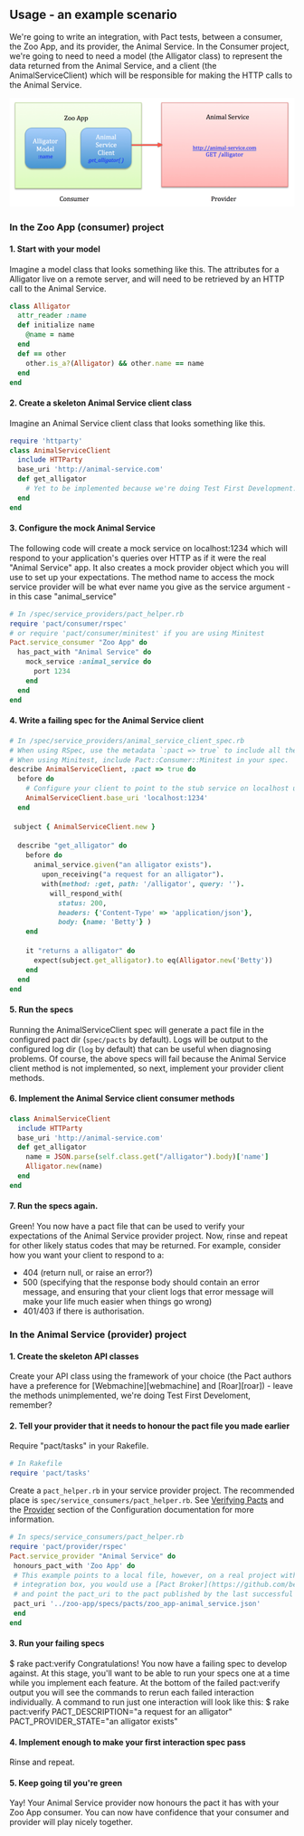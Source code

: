 ## Usage - an example scenario
We're going to write an integration, with Pact tests, between a consumer, the Zoo App, and its provider, the Animal Service. In the Consumer project, we're going to need to need a model (the Alligator class) to represent the data returned from the Animal Service, and a client (the AnimalServiceClient) which will be responsible for making the HTTP calls to the Animal Service.

![Example](/assets/zoo_app-animal_service.png)

### In the Zoo App (consumer) project
#### 1. Start with your model
Imagine a model class that looks something like this. The attributes for a Alligator live on a remote server, and will need to be retrieved by an HTTP call to the Animal Service.
```ruby
class Alligator
  attr_reader :name
  def initialize name
    @name = name
  end
  def == other
    other.is_a?(Alligator) && other.name == name
  end
end
```
#### 2. Create a skeleton Animal Service client class
Imagine an Animal Service client class that looks something like this.
```ruby
require 'httparty'
class AnimalServiceClient
  include HTTParty
  base_uri 'http://animal-service.com'
  def get_alligator
    # Yet to be implemented because we're doing Test First Development...
  end
end
```
#### 3. Configure the mock Animal Service
The following code will create a mock service on localhost:1234 which will respond to your application's queries over HTTP as if it were the real "Animal Service" app. It also creates a mock provider object which you will use to set up your expectations. The method name to access the mock service provider will be what ever name you give as the service argument - in this case "animal_service"
```ruby
# In /spec/service_providers/pact_helper.rb
require 'pact/consumer/rspec'
# or require 'pact/consumer/minitest' if you are using Minitest
Pact.service_consumer "Zoo App" do
  has_pact_with "Animal Service" do
    mock_service :animal_service do
      port 1234
    end
  end
end
```
#### 4. Write a failing spec for the Animal Service client
```ruby
# In /spec/service_providers/animal_service_client_spec.rb
# When using RSpec, use the metadata `:pact => true` to include all the pact functionality in your spec.
# When using Minitest, include Pact::Consumer::Minitest in your spec.
describe AnimalServiceClient, :pact => true do
  before do
    # Configure your client to point to the stub service on localhost using the port you have specified
    AnimalServiceClient.base_uri 'localhost:1234'
  end

 subject { AnimalServiceClient.new }

  describe "get_alligator" do
    before do
      animal_service.given("an alligator exists").
        upon_receiving("a request for an alligator").
        with(method: :get, path: '/alligator', query: '').
          will_respond_with(
            status: 200,
            headers: {'Content-Type' => 'application/json'},
            body: {name: 'Betty'} )
    end

    it "returns a alligator" do
      expect(subject.get_alligator).to eq(Alligator.new('Betty'))
    end
  end
end
```
#### 5. Run the specs
Running the AnimalServiceClient spec will generate a pact file in the configured pact dir (`spec/pacts` by default).
Logs will be output to the configured log dir (`log` by default) that can be useful when diagnosing problems.
Of course, the above specs will fail because the Animal Service client method is not implemented, so next, implement your provider client methods.
#### 6. Implement the Animal Service client consumer methods
```ruby
class AnimalServiceClient
  include HTTParty
  base_uri 'http://animal-service.com'
  def get_alligator
    name = JSON.parse(self.class.get("/alligator").body)['name']
    Alligator.new(name)
  end
end
```
#### 7. Run the specs again.
Green! You now have a pact file that can be used to verify your expectations of the Animal Service provider project.
Now, rinse and repeat for other likely status codes that may be returned. For example, consider how you want your client to respond to a:
* 404 (return null, or raise an error?)
* 500 (specifying that the response body should contain an error message, and ensuring that your client logs that error message will make your life much easier when things go wrong)
* 401/403 if there is authorisation.
### In the Animal Service (provider) project
#### 1. Create the skeleton API classes
Create your API class using the framework of your choice (the Pact authors have a preference for [Webmachine][webmachine] and [Roar][roar]) - leave the methods unimplemented, we're doing Test First Develoment, remember?
#### 2. Tell your provider that it needs to honour the pact file you made earlier
Require "pact/tasks" in your Rakefile.
```ruby
# In Rakefile
require 'pact/tasks'
```
Create a `pact_helper.rb` in your service provider project. The recommended place is `spec/service_consumers/pact_helper.rb`.
See [Verifying Pacts](https://github.com/realestate-com-au/pact/wiki/Verifying-pacts) and the [Provider](documentation/configuration.md#provider) section of the Configuration documentation for more information.
```ruby
# In specs/service_consumers/pact_helper.rb
require 'pact/provider/rspec'
Pact.service_provider "Animal Service" do
 honours_pact_with 'Zoo App' do
 # This example points to a local file, however, on a real project with a continuous
 # integration box, you would use a [Pact Broker](https://github.com/bethesque/pact_broker) or publish your pacts as artifacts,
 # and point the pact_uri to the pact published by the last successful build.
 pact_uri '../zoo-app/specs/pacts/zoo_app-animal_service.json'
 end
end
```
#### 3. Run your failing specs
 $ rake pact:verify
Congratulations! You now have a failing spec to develop against.
At this stage, you'll want to be able to run your specs one at a time while you implement each feature. At the bottom of the failed pact:verify output you will see the commands to rerun each failed interaction individually. A command to run just one interaction will look like this:
 $ rake pact:verify PACT_DESCRIPTION="a request for an alligator" PACT_PROVIDER_STATE="an alligator exists"
#### 4. Implement enough to make your first interaction spec pass
Rinse and repeat.
#### 5. Keep going til you're green
Yay! Your Animal Service provider now honours the pact it has with your Zoo App consumer. You can now have confidence that your consumer and provider will play nicely together.
